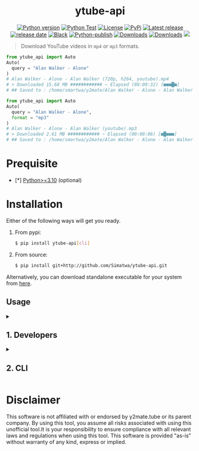 <h1 align="center">ytube-api</h1>

<p align="center">
<a href="#"><img alt="Python version" src="https://img.shields.io/pypi/pyversions/ytube-api"/></a>
<a href="https://github.com/Simatwa/ytube-api/actions/workflows/python-test.yml"><img src="https://github.com/Simatwa/ytube-api/actions/workflows/python-test.yml/badge.svg" alt="Python Test"/></a>
<a href="LICENSE"><img alt="License" src="https://img.shields.io/static/v1?logo=MIT&color=Blue&message=MIT&label=License"/></a>
<a href="https://pypi.org/project/ytube-api"><img alt="PyPi" src="https://img.shields.io/pypi/v/ytube-api"></a>
<a href="https://github.com/Simatwa/ytube-api/releases"><img src="https://img.shields.io/github/v/release/Simatwa/ytube-api?label=Release&logo=github" alt="Latest release"></img></a>
<a href="https://github.com/Simatwa/ytube-api/releases"><img src="https://img.shields.io/github/release-date/Simatwa/ytube-api?label=Release date&logo=github" alt="release date"></img></a>
<a href="https://github.com/psf/black"><img alt="Black" src="https://img.shields.io/badge/code%20style-black-000000.svg"/></a>
<a href="https://github.com/Simatwa/ytube-api/actions/workflows/python-publish.yml"><img src="https://github.com/Simatwa/ytube-api/actions/workflows/python-publish.yml/badge.svg" alt="Python-publish"/></a>
<a href="https://pepy.tech/project/ytube-api"><img src="https://static.pepy.tech/personalized-badge/ytube-api?period=total&units=international_system&left_color=grey&right_color=blue&left_text=Downloads" alt="Downloads"></a>
<a href="https://github.com/Simatwa/ytube-api/releases/latest"><img src="https://img.shields.io/github/downloads/Simatwa/ytube-api/total?label=Asset%20Downloads&color=success" alt="Downloads"></img></a>
<a href="https://hits.seeyoufarm.com"><img src="https://hits.seeyoufarm.com/api/count/incr/badge.svg?url=https%3A%2F%2Fgithub.com/Simatwa/ytube-api"/></a>
</p>

> Download YouTube videos in `mp4` or `mp3` formats.

```python
from ytube_api import Auto
Auto(
  query = "Alan Walker - Alone"
)
# Alan Walker - Alone - Alan Walker (720p, h264, youtube).mp4
# > Downloaded 15.68 MB ############ ~ Elapsed (00:00:32) [■■■█■]
# ## Saved to : /home/smartwa/y2mate/Alan Walker - Alone - Alan Walker (720p, h264, youtube).mp4
```

```python
from ytube_api import Auto
Auto(
  query = "Alan Walker - Alone",
  format = "mp3"
)
# Alan Walker - Alone - Alan Walker (youtube).mp3
# > Downloaded 2.61 MB ############ ~ Elapsed (00:00:06) [■█■■■]
# ## Saved to : /home/smartwa/y2mate/Alan Walker - Alone - Alan Walker (youtube).mp3
```

# Prequisite

- [*] [Python>=3.10](https://python.org) (optional)

# Installation

Either of the following ways will get you ready.

1. From pypi:

   ```sh
   $ pip install ytube-api[cli]
   ```

2. From source:
   
   ```sh
   $ pip install git+http://github.com/Simatwa/ytube-api.git
   ```

Alternatively, you can download standalone executable for your system from [here](https://github.com/Simatwa/ytube-api/releases/latest).

## Usage

<details>

<summary>
<h2>1. Developers</h2>
</summary>

### Search videos

#### By Title

   ```python
   from ytube_api import Ytube
   yt = Ytube()
   videos = yt.search_videos(
      "Alan Walker songs"
   )
   print(videos)
   """
   SearchResults(query='Alan Walker songs', items=[SearchResultsItem(title='Alan Walker, Putri Ariani, Peder Elias - Who I Am (Official Music Video)', id='ccu6JuC21rk', size='2.91 MB', duration='3:32', channelTitle='Alan Walker', source='yt'), SearchResultsItem(title='Alan Walker - Faded', id='60ItHLz5WEA', size='2.93 MB', duration='3:33', channelTitle='Alan Walker', source='yt')], from_link=False)
   """
   ```

#### By Video URL

   ```python
   from ytube_api import Ytube
   yt = Ytube()
   videos = yt.search_videos(
      "https://youtu.be/oociIYNVdVQ?si=v1Ic_mcBq2bb_j8J"
   )
   print(videos)
   """
   SearchResults(query='https://youtu.be/oociIYNVdVQ?si=v1Ic_mcBq2bb_j8J', items=[SearchResultsItem(title=None, id='oociIYNVdVQ', size=None, duration=None, channelTitle=None, source=None)], from_link=True)
   """
   ```

### Get Download Link

#### Video

   ```python
   from ytube_api import Ytube
   yt = Ytube()
   search_results = yt.search_videos(
      "Alan Walker songs"
   )
   target_video = search_results.items[0]
   download_link = yt.get_download_link(
      target_video,
      format="mp4",
      quality="1080"
      )
   print(
      download_link
   )
   """
   DownloadLink(status='tunnel', url='https://vgbh.nmnm.store/tunnel?id=svqwnZ5CJOJJZi12yXq0b&exp=1729856312453&sig=kcY69-AGCv--0t5cY0RZ93lyyI_rDDe88iGQo_fpJTc&sec=rrJnEyYU9sETaZG8kEbobbhGGfae7rU0SQNCkBidT90&iv=t9YVnta7aLw0qEh5GJW8Lg', filename='Alan Walker, Putri Ariani, Peder Elias - Who I Am (Official Music Video) - Alan Walker (1080p, h264, youtube).mp4')
   """
   ```

#### Audio

   ```python
   from ytube_api import Ytube
   yt = Ytube()
   search_results = yt.search_videos(
      "Alan Walker songs"
   )
   target_video = search_results.items[0]
   download_link = yt.get_download_link(
      target_video,
      format="mp3",
      quality="320"
      )
   print(
      download_link
   )
   """
   DownloadLink(status='tunnel', url='https://xdcf.nmnm.store/tunnel?id=5K8ZukESJDx0ov3liUj_N&exp=1729856389952&sig=D9ejkqecxpkBsxcXmBtIrYXo1BMIFyawLoBC1_X3J3Q&sec=L5EpDuWoxXk6dK2pLqK9jYyqNF0X06_YKtb9gLB6SVs&iv=YGnrLa_v5qh9uVQSe1x_Og', filename='Alan Walker, Putri Ariani, Peder Elias - Who I Am (Official Music Video) - Alan Walker (youtube).mp3')
   """
   ```

### Download

   ```python
   from ytube_api import Ytube
   yt = Ytube()
   search_results = yt.search_videos(
      "Alan Walker songs"
   )
   target_video = search_results.items[0]
   download_link = yt.get_download_link(
      target_video,
      format="mp3",
      quality="320"
      )
   saved_to = yt.download(
      download_link,
      progress_bar=True,
      quiet=False
   )
   print(saved_to)
   """
   /home/smartwa/git/smartwa/ytube-api/Alan Walker, Putri Ariani, Peder Elias - Who I Am (Official Music Video) - Alan Walker (youtube).mp3
   """
   ```
### Query suggestions

```python
from ytube_api import Ytube
yt = Ytube()

suggestions = yt.suggest_queries(
    'Hello wor'
)

print(
    suggestions
)

"""
['hello world', 'hello world song', 'hello world bump of chicken', 'hello world gwen stefani', 'hello worker', 'hello world louie zong', 'hello world in assembly language', 'hello world in different languages', 'hello world trailer', 'hello world english cover', 'hello world belle perez', 'hello world anime', 'hello world kekkai sensen', 'hello world lost game']
"""
```

</details>

<details>
  <summary>
   <h2>2. CLI</h2>
  </summary>

### Download

   ```sh
   $ ytube download <QUERY>
   # e.g ytube download "Alan walker songs"
   ```
   > [!TIP]
   > You can use `python -m pytube_api` instead of `ytube`.
   
   _$ ytube download --help_
   
   ```
   Usage: ytube download [OPTIONS] QUERY

  Search and download video in mp4 or mp3 formats

Options:
  -q, --quality [128|320|144|240|360|480|720|1080|128|720]
                                  Media download quality - 128|720
  --mp4 / --mp3                   Download audio (mp3) or video (mp4) -
                                  mp4
  --enable-progressbar / --disable-progressbar
                                  Show or hide progressbar
  -l, --limit INTEGER             Total number of items to be downloaded
                                  that matched the search - 1
  -t, --timeout INTEGER           Http request timeout - 20
  -c, --channels Name             Download videos posted by this channel
                                  titles - None.
  -d, --dir DIRECTORY             Directory for saving the contents to -
                                  pwd.
  -o, --output TEXT               Filename to save the contents under -
                                  None
  -b, --busy-bar INTEGER RANGE    Busy bar index - ['', '/','■█■■■',
                                  '⡿'] - 2  [0<=x<=3]
  --quiet                         Do not stdout informative messages
  --resume                        Resume incomplete download
  --confirm                       Ask user for permission to download a
                                  video/audio
  --help                          Show this message and exit.

   ```

</details>

# Disclaimer

This software is not affiliated with or endorsed by y2mate.tube or its parent company. By using this tool, you assume all risks associated with using this unofficial tool.It is your responsibility to ensure compliance with all relevant laws and regulations when using this tool. This software is provided "as-is" without warranty of any kind, express or implied.